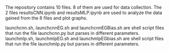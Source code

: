 The repository contains 10 files. 8 of them are used for data collection. The 2 files resultsCNN.ipynb and resultsMLP.ipynb are used to analyze the data gained from the 8 files and plot graphs.

launchcnn.sh, launchcnnEG.sh and launchcnnEGBias.sh are shell script files that run the file launchcnn.py but parses in different parameters.
launchmlp.sh, launchmlpEG.sh and launchmlpEGbias.sh are shell script files that run the file launchmlp.py but parses in different parameters.
